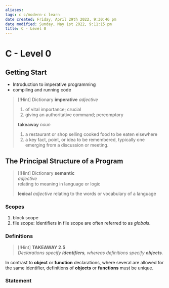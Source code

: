 ```yaml
---
aliases: 
tags: c c/modern-c learn 
date created: Friday, April 29th 2022, 9:30:46 pm
date modified: Sunday, May 1st 2022, 9:11:15 pm
title: C - Level 0
---
```


# C - Level 0

## Getting Start

- Introduction to imperative programming
- compiling and running code

> [!Hint] Dictionary
> **imperative**
> _adjective_
> 1. of vital importance; crucial
> 2. giving an authoritative command; pereomptory
>
> **takeaway**
> _noun_
> 1. a restaurant or shop selling cooked food to be eaten elsewhere
> 2. a key fact, point, or idea to be remembered, typically one emerging from a discussion or meeting.

## The Principal Structure of a Program

> [!Hint] Dictionary
> **semantic**  
> *adjective*  
> relating to meaning in language or logic
>
> **lexical**
> *adjective*
> relating to the words or vocabulary of a language


### Scopes
1. block scope
2. file scope: Identifiers in file scope are often referred to as _globals_.

### Definitions

> [!Hint] **TAKEAWAY 2.5**  
> *Declarations specify **identifiers**, whereas definitions specify **objects**.*

In contrast to **object** or **function** declarations, where several are allowed for the same identifier, definitions of **objects** or **functions** must be unique.

### Statement

